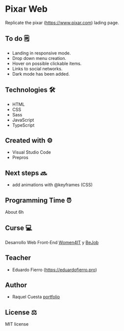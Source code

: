 # Pixar Web
 
Replicate the pixar (https://www.pixar.com) lading page.

## To do 🗒
- Landing in responsive mode.
- Drop down menu creation.
- Hover on possible clickable items.
- Links to social networks.
- Dark mode has been added.

## Technologies 🛠
- HTML
- CSS
- Sass
- JavaScript
- TypeScript

## Created with ⚙️
- Visual Studio Code
- Prepros

## Next steps 🔜
- add animations with @keyframes (CSS)

## Programming Time ⏰
About 6h

## Curse 💻
Desarrollo Web Front-End [Women4IT](https://women4it.eu/) y [BeJob](https://www.bejob.com/)

## Teacher 
- Eduardo Fierro (https://eduardofierro.pro)

## Author 
- Raquel Cuesta [portfolio](https://rcbdesigner.com/)

## License ⚖️
MIT license
